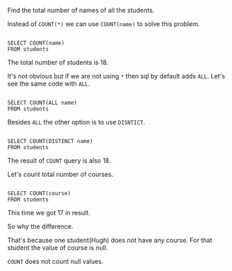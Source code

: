 Find the total number of names of all the students.

Instead of `COUNT(*)` we can use `COUNT(name)` to solve this problem.

<Editor lang="sql" dbName="students1.db">
<code>
SELECT COUNT(name)
FROM students
</code>
</Editor>

The total number of students is 18.

It's not obvious but if we are not using `*` then sql by default adds `ALL`.
Let's see the same code with `ALL`.

<Editor lang="sql" dbName="students1.db">
<code>
SELECT COUNT(ALL name)
FROM students
</code>
</Editor>

Besides `ALL` the other option is to use `DISNTICT`.

<Editor lang="sql" dbName="students1.db">
<code>
SELECT COUNT(DISTINCT name)
FROM students
</code>
</Editor>




The result of `COUNT` query is also 18.

Let's count total number of courses.

<Editor lang="sql" dbName="students1.db">
<code>
SELECT COUNT(course)
FROM students
</code>
</Editor>

This time we got 17 in result.

So why the difference.

That's because one student(Hugh) does not have any course.
For that student the value of course is null.

`COUNT` does not count null values.
